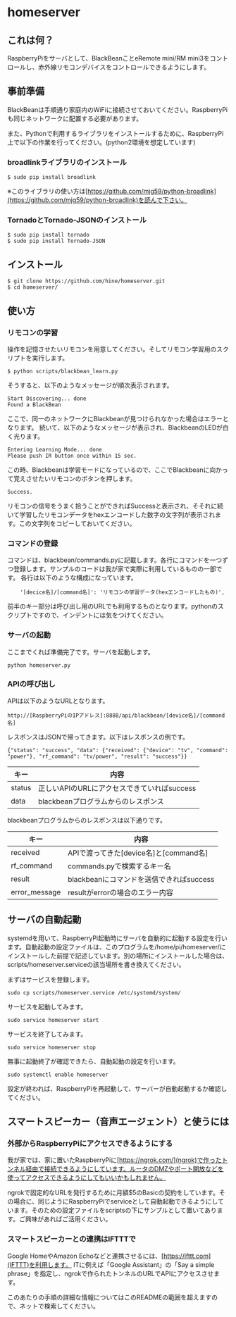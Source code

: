 # homeserver

## これは何？
RaspberryPiをサーバとして、BlackBeanことeRemote mini/RM mini3をコントロールし、赤外線リモコンデバイスをコントロールできるようにします。

## 事前準備
BlackBeanは手順通り家庭内のWiFiに接続させておいてください。RaspberryPiも同じネットワークに配置する必要があります。

また、Pythonで利用するライブラリをインストールするために、RaspberryPi上で以下の作業を行ってください。(python2環境を想定しています)

### broadlinkライブラリのインストール
```
$ sudo pip install broadlink
```

※このライブラリの使い方は[https://github.com/mjg59/python-broadlink](https://github.com/mjg59/python-broadlink)を読んで下さい。

### TornadoとTornado-JSONのインストール
```
$ sudo pip install tornado
$ sudo pip install Tornado-JSON
```

## インストール
```
$ git clone https://github.com/hine/homeserver.git
$ cd homeserver/
```

## 使い方

### リモコンの学習
操作を記憶させたいリモコンを用意してください。そしてリモコン学習用のスクリプトを実行します。
```
$ python scripts/blackbean_learn.py
```
そうすると、以下のようなメッセージが順次表示されます。
```
Start Discovering... done
Found a BlackBean
```
ここで、同一のネットワークにBlackbeanが見つけられなかった場合はエラーとなります。
続いて、以下のようなメッセージが表示され、BlackbeanのLEDが白く光ります。
```
Entering Learning Mode... done
Please push IR button once within 15 sec.
```
この時、Blackbeanは学習モードになっているので、ここでBlackbeanに向かって覚えさせたいリモコンのボタンを押します。
```
Success.
```
リモコンの信号をうまく拾うことができればSuccessと表示され、そそれに続いて学習したリモコンデータをhexエンコードした数字の文字列が表示されます。この文字列をコピーしておいてください。

### コマンドの登録
コマンドは、blackbean/commands.pyに記載します。各行にコマンドを一つずつ登録します。サンプルのコードは我が家で実際に利用しているものの一部です。
各行は以下のような構成になっています。
```
    '[decice名]/[command名]': 'リモコンの学習データ(hexエンコードしたもの)',
```
前半のキー部分は呼び出し用のURLでも利用するものとなります。pythonのスクリプトですので、インデントには気をつけてください。

### サーバの起動
ここまでくれば準備完了です。サーバを起動します。
```
python homeserver.py
```

### APIの呼び出し
APIは以下のようなURLとなります。
```
http://[RaspberryPiのIPアドレス]:8888/api/blackbean/[device名]/[command名]
```
レスポンスはJSONで帰ってきます。以下はレスポンスの例です。
```
{"status": "success", "data": {"received": {"device": "tv", "command": "power"}, "rf_command": "tv/power", "result": "success"}}
```
| キー | 内容 |
----|----
| status | 正しいAPIのURLにアクセスできていればsuccess |
| data | blackbeanプログラムからのレスポンス |

blackbeanプログラムからのレスポンスは以下通りです。

| キー | 内容 |
----|----
| received | APIで渡ってきた[device名]と[command名] |
| rf_command | commands.pyで検索するキー名 |
| result | blackbeanにコマンドを送信できればsuccess |
| error_message | resultがerrorの場合のエラー内容 |

## サーバの自動起動
systemdを用いて、RaspberryPi起動時にサーバを自動的に起動する設定を行います。自動起動の設定ファイルは、このプログラムを/home/pi/homeserver/にインストールした前提で記述しています。別の場所にインストールした場合は、scripts/homeserver.serviceの該当場所を書き換えてください。

まずはサービスを登録します。
```
sudo cp scripts/homeserver.service /etc/systemd/system/
```
サービスを起動してみます。
```
sudo service homeserver start
```
サービスを終了してみます。
```
sudo service homeserver stop
```
無事に起動終了が確認できたら、自動起動の設定を行います。
```
sudo systemctl enable homeserver
```
設定が終われば、RaspberryPiを再起動して、サーバーが自動起動するか確認してください。

## スマートスピーカー（音声エージェント）と使うには

### 外部からRaspberryPiにアクセスできるようにする

我が家では、家に置いたRaspberryPiに[https://ngrok.com/](ngrok)で作ったトンネル経由で接続できるようにしています。ルータのDMZやポート開放などを使ってアクセスできるようにしてもいいかもしれません。

ngrokで固定的なURLを発行するために月額$5のBasicの契約をしています。その場合に、同じようにRaspberryPiでserviceとして自動起動できるようにしています。そのための設定ファイルをscriptsの下にサンプルとして置いてあります。ご興味があればご活用ください。

### スマートスピーカーとの連携はIFTTTで

Google HomeやAmazon Echoなどと連携させるには、[https://ifttt.com](IFTTT)を利用します。
ITに例えば「Google Assistant」の「Say a simple phrase」を指定し、ngrokで作られたトンネルのURLでAPIにアクセスさせます。

このあたりの手順の詳細な情報についてはこのREADMEの範囲を超えますので、ネットで検索してください。

